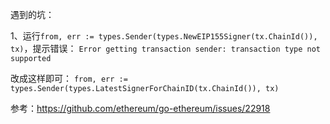 遇到的坑：

1、运行`from, err := types.Sender(types.NewEIP155Signer(tx.ChainId()), tx)`，提示错误：
`Error getting transaction sender: transaction type not supported`

改成这样即可：
`from, err := types.Sender(types.LatestSignerForChainID(tx.ChainId()), tx)`

参考：https://github.com/ethereum/go-ethereum/issues/22918